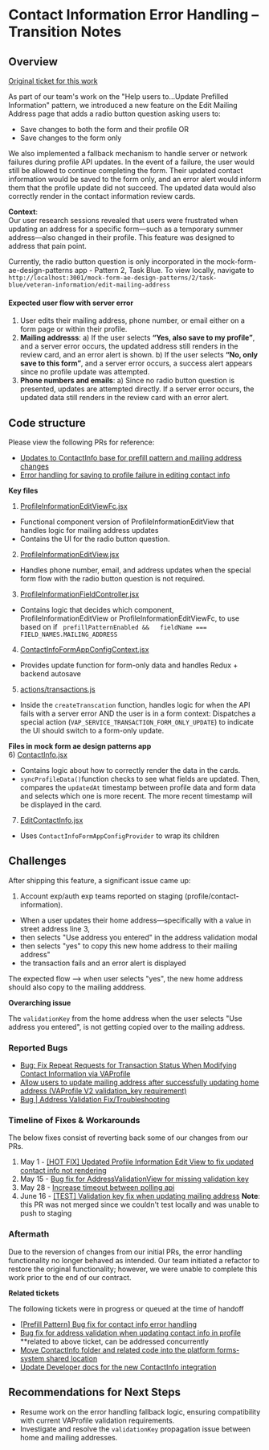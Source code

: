 # Contact Information Error Handling –Transition Notes  
  
## Overview  
[Original ticket for this work](https://github.com/department-of-veterans-affairs/tmf-auth-exp-design-patterns/issues/307)

As part of our team's work on the "Help users to...Update Prefilled Information" pattern, we introduced a new feature on the Edit Mailing Address page that adds a radio button question asking users to: 
- Save changes to both the form and their profile OR
- Save changes to the form only

We also implemented a fallback mechanism to handle server or network failures during profile API updates. In the event of a failure, the user would still be allowed to continue completing the form. Their updated contact information would be saved to the form only, and an error alert would inform them that the profile update did not succeed. The updated data would also correctly render in the contact information review cards.  
  
**Context**:  
Our user research sessions revealed that users were frustrated when updating an address for a specific form—such as a temporary summer address—also changed in their profile. This feature was designed to address that pain point.
  
Currently, the radio button question is only incorporated in the mock-form-ae-design-patterns app - Pattern 2, Task Blue. To view locally, navigate to `http://localhost:3001/mock-form-ae-design-patterns/2/task-blue/veteran-information/edit-mailing-address` 
  
#### Expected user flow with server error  
1) User edits their mailing address, phone number, or email either on a form page or within their profile. 
2) **Mailing addresss**: 
a) If the user selects **“Yes, also save to my profile”**, and a server error occurs, the updated address still renders in the review card, and an error alert is shown. 
b) If the user selects **“No, only save to this form”**, and a server error occurs, a success alert appears since no profile update was attempted.
3) **Phone numbers and emails**: 
a) Since no radio button question is presented, updates are attempted directly. If a server error occurs, the updated data still renders in the review card with an error alert. 
  
## Code structure  
Please view the following PRs for reference:  
- [Updates to ContactInfo base for prefill pattern and mailing address changes](https://github.com/department-of-veterans-affairs/vets-website/pull/35414)
- [Error handling for saving to profile failure in editing contact info](https://github.com/department-of-veterans-affairs/vets-website/pull/35825) 
  
**Key files**  
1) [ProfileInformationEditViewFc.jsx](https://github.com/department-of-veterans-affairs/vets-website/blob/main/src/platform/user/profile/vap-svc/components/ProfileInformationEditViewFc.jsx)  
- Functional component version of ProfileInformationEditView that handles logic for mailing address updates  
- Contains the UI for the radio button question.  
2) [ProfileInformationEditView.jsx](https://github.com/department-of-veterans-affairs/vets-website/blob/main/src/platform/user/profile/vap-svc/components/ProfileInformationEditView.jsx)  
- Handles phone number, email, and address updates when the special form flow with the radio button question is not required.  
3) [ProfileInformationFieldController.jsx](https://github.com/department-of-veterans-affairs/vets-website/blob/main/src/platform/user/profile/vap-svc/components/ProfileInformationFieldController.jsx)
- Contains logic that decides which component, ProfileInformationEditView or ProfileInformationEditViewFc, to use based on if ` prefillPatternEnabled &&  
fieldName === FIELD_NAMES.MAILING_ADDRESS`  
4) [ContactInfoFormAppConfigContext.jsx](https://github.com/department-of-veterans-affairs/vets-website/blob/main/src/platform/user/profile/vap-svc/components/ContactInfoFormAppConfigContext.jsx)
- Provides update function for form-only data and handles Redux + backend autosave  
5) [actions/transactions.js](https://github.com/department-of-veterans-affairs/vets-website/blob/main/src/platform/user/profile/vap-svc/actions/transactions.js)  
- Inside the `createTranscation` function, handles logic for when the API fails with a server error AND the user is in a form context: Dispatches a special action (`VAP_SERVICE_TRANSACTION_FORM_ONLY_UPDATE`) to indicate the UI should switch to a form-only update.  
  
**Files in mock form ae design patterns app**  
6) [ContactInfo.jsx](https://github.com/department-of-veterans-affairs/vets-website/blob/main/src/applications/_mock-form-ae-design-patterns/shared/components/ContactInfo/ContactInfo.jsx)  
- Contains logic about how to correctly render the data in the cards.  
- `syncProfileData()`function checks to see what fields are updated. Then, compares the `updatedAt` timestamp between profile data and form data and selects which one is more recent. The more recent timestamp will be displayed in the card.  
7) [EditContactInfo.jsx](https://github.com/department-of-veterans-affairs/vets-website/blob/main/src/applications/_mock-form-ae-design-patterns/shared/components/ContactInfo/EditContactInfo.jsx)  
- Uses `ContactInfoFormAppConfigProvider` to wrap its children  
  
## Challenges  
After shipping this feature, a significant issue came up:  
1) Account exp/auth exp teams reported on staging (profile/contact-information).

- When a user updates their home address—specifically with a value in street address line 3, 
- then selects "Use address you entered" in the address validation modal 
- then selects "yes" to copy this new home address to their mailing address" 
- the transaction fails and an error alert is displayed
  
The expected flow --> when user selects "yes", the new home address should also copy to the mailing adddress.

**Overarching issue**

The `validationKey` from the home address when the user selects "Use address you entered", is not getting copied over to the mailing address.
  
### Reported Bugs
- [Bug: Fix Repeat Requests for Transaction Status When Modifying Contact Information via VAProfile](https://github.com/department-of-veterans-affairs/va.gov-team/issues/109750#issue-3063600656)  
- [Allow users to update mailing address after successfully updating home address (VAProfile V2 validation_key requirement)](https://github.com/department-of-veterans-affairs/va.gov-team/issues/109619)  
- [Bug | Address Validation Fix/Troubleshooting](https://github.com/department-of-veterans-affairs/va.gov-team/issues/111984)  
  
### Timeline of Fixes & Workarounds

The below fixes consist of reverting back some of our changes from our PRs.
1) May 1 - [[HOT FIX] Updated Profile Information Edit View to fix updated contact info not rendering](https://github.com/department-of-veterans-affairs/vets-website/pull/36222)
2) May 15 - [Bug fix for AddressValidationView for missing validation key](https://github.com/department-of-veterans-affairs/vets-website/pull/36519)
3) May 28 - [Increase timeout between polling api](https://github.com/department-of-veterans-affairs/vets-website/pull/36745)
3) June 16 - [[TEST] Validation key fix when updating mailing address](https://github.com/department-of-veterans-affairs/vets-website/pull/37110)
**Note**: this PR was not merged since we couldn't test locally and was unable to push to staging

### Aftermath 
Due to the reversion of changes from our initial PRs, the error handling functionality no longer behaved as intended. Our team initiated a refactor to restore the original functionality; however, we were unable to complete this work prior to the end of our contract.

**Related tickets**

The following tickets were in progress or queued at the time of handoff 
- [[Prefill Pattern] Bug fix for contact info error handling](https://github.com/department-of-veterans-affairs/tmf-auth-exp-design-patterns/issues/389)
 - [Bug fix for address validation when updating contact info in profile](https://github.com/department-of-veterans-affairs/tmf-auth-exp-design-patterns/issues/408) **related to above ticket, can be addressed concurrently
 - [Move ContactInfo folder and related code into the platform forms-system shared location](https://github.com/department-of-veterans-affairs/tmf-auth-exp-design-patterns/issues/383)
 - [Update Developer docs for the new ContactInfo integration](https://github.com/department-of-veterans-affairs/tmf-auth-exp-design-patterns/issues/384)
 
## Recommendations for Next Steps
- Resume work on the error handling fallback logic, ensuring compatibility with current VAProfile validation requirements.
- Investigate and resolve the `validationKey` propagation issue between home and mailing addresses.
